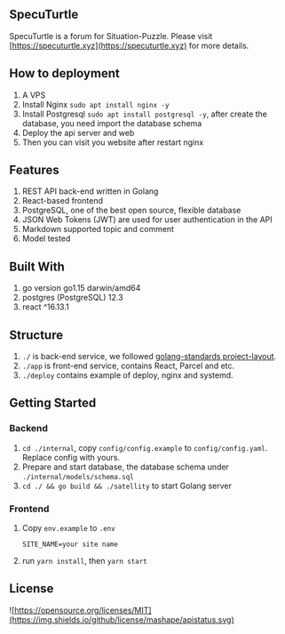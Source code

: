 ## SpecuTurtle

SpecuTurtle is a  forum for Situation-Puzzle. Please visit [https://specuturtle.xyz](https://specuturtle.xyz) for more details. 

## How to deployment

1. A VPS
2. Install Nginx `sudo apt install nginx -y`
3. Install Postgresql `sudo apt install postgresql -y`, after create the database, you need import the database schema
4. Deploy the api server and web
5. Then you can visit you website after restart nginx

## Features

1. REST API back-end written in Golang
2. React-based frontend
3. PostgreSQL, one of the best open source, flexible database
4. JSON Web Tokens (JWT) are used for user authentication in the API
5. Markdown supported topic and comment
6. Model tested


## Built With

1. go version go1.15 darwin/amd64
2. postgres (PostgreSQL) 12.3
3. react ^16.13.1

## Structure

1. `./` is back-end service, we followed [golang-standards project-layout](https://github.com/golang-standards/project-layout).
2. `./app` is front-end service, contains React, Parcel and etc.
2. `./deploy` contains example of deploy, nginx and systemd.



## Getting Started

### Backend

1. `cd ./internal`, copy `config/config.example` to `config/config.yaml`. Replace config with yours.
2. Prepare and start database, the database schema under `./internal/models/schema.sql`
3. `cd ./ && go build && ./satellity` to start Golang server

### Frontend

1. Copy `env.example` to `.env`
   
    ```
    SITE_NAME=your site name
    ```
2. run `yarn install`, then `yarn start`

## License

![https://opensource.org/licenses/MIT](https://img.shields.io/github/license/mashape/apistatus.svg)
